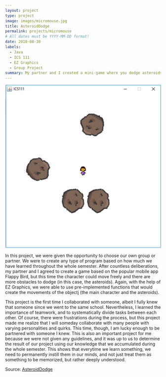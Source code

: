 ```yaml
---
layout: project
type: project
image: images/micromouse.jpg
title: AsteroidDodge
permalink: projects/micromouse
# All dates must be YYYY-MM-DD format!
date: 2018-08-30
labels:
  - Java
  - ICS 111
  - EZ Graphics
  - Group Project
summary: My partner and I created a mini-game where you dodge asteroids and record high scores.
---
```


<img class="ui medium right floated rounded image" src="../images/asteroid.png">

In this project, we were given the opportunity to choose our own group or partner. We were to create any type of program based on how much we have learned throughout the whole semester. After countless deliberations, my partner and I agreed to create a game based on the popular mobile app Flappy Bird, but this time the character could move freely and there are more obstacles to dodge (in this case, the asteroids). Again, with the help of EZ Graphics, we were able to use pre-implemented functions that would create the movements of the objectj (the main character and the asteroids).

This project is the first time I collaborated with someone, albeit I fully knew that someone since we went to the same school. Nevertheless, I learned the importance of teamwork, and to systematically divide tasks between each other. Of course, there were frustrations during the process, but this project made me realize that I will someday collaborate with many people with varying personalities and quirks. This time, though, I am lucky enough to be partnered with someone I knew. This is also an important project for me because we were not given any guidelines, and it was up to us to determine the result of our project using our knowledge that we accumulated during the whole semester. This shows that everytime we learn something, we need to permanently instill them in our minds, and not just treat them as something to be memorized, but rather deeply understood.

Source: <a href="https://drive.google.com/open?id=1cXICXuEf6EmYzJQvElc4VHSY60YYAOwt"><i class="large github icon"></i>AsteroidDodge</a>
